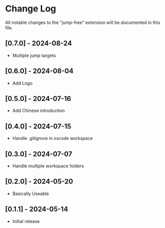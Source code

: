 # Change Log

All notable changes to the "jump-free" extension will be documented in this file.

## [0.7.0] - 2024-08-24

- Multiple jump targets

## [0.6.0] - 2024-08-04

- Add Logo

## [0.5.0] - 2024-07-16

- Add Chinese introduction

## [0.4.0] - 2024-07-15

- Handle .gitignore in vscode workspace

## [0.3.0] - 2024-07-07

- Handle multiple workspace folders

## [0.2.0] - 2024-05-20

- Basically Useable

## [0.1.1] - 2024-05-14

- Initial release

